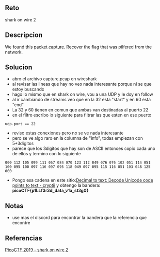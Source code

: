 
## Reto
shark on wire 2
## Descripcion
We found this [packet capture](https://jupiter.challenges.picoctf.org/static/b506393b6f9d53b94011df000c534759/capture.pcap). Recover the flag that was pilfered from the network.

## Solucion
- abro el archivo capture.pcap en wireshark
- al revisar las lineas que hay no veo nada interesante porque ni se que estoy buscando
- hago lo mismo que en shark on wire, vou a una UDP y le doy en follow
- al ir cambiando de streams veo que en la 32 esta "start" y en 60 esta "end"
- La 32 y 60 tienen en comun que ambas van destinadas al puerto 22
- en el filtro escribo lo siguiente para filtrar las que esten en ese puerto
```
udp.port == 22
```
- reviso estas conexiones pero no se ve nada interesante
- pero se ve algo raro en la columna de "info", todas empiezan con 5+3digitos
- parece que los 3digitos que hay son de ASCII entonces copio cada uno de ellos y termino con lo siguiente
```
000 112 105 099 111 067 084 070 123 112 049 076 076 102 051 114 051 100 095 100 097 116 097 095 118 049 097 095 115 116 051 103 048 125 000

```
- Pongo esa cadena en este sitio:[Decimal to text: Decode Unicode code points to text - cryptii](https://cryptii.com/pipes/decimal-text) y obtengo la bandera: **picoCTF{p1LLf3r3d_data_v1a_st3g0}**
## Notas
- use mas el discord para encontrar la bandera que la referencia que encontre

## Referencias
[PicoCTF 2019 - shark on wire 2](https://zomry1.github.io/shark-on-wire-2/)

